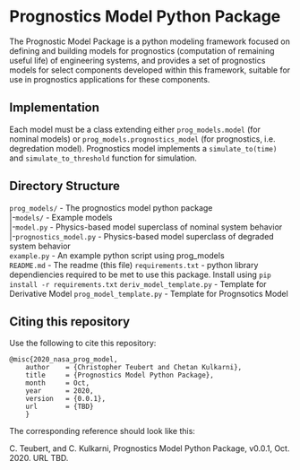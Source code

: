 # Prognostics Model Python Package

The Prognostic Model Package is a python modeling framework focused on defining and building models for prognostics (computation of remaining useful life) of engineering systems, and provides a set of prognostics models for select components developed within this framework, suitable for use in prognostics applications for these components.

## Implementation

Each model must be a class extending either `prog_models.model` (for nominal models) or `prog_models.prognostics_model` (for prognostics, i.e. degredation model). Prognostics model implements a `simulate_to(time)` and `simulate_to_threshold` function for simulation.

## Directory Structure 

`prog_models/` - The prognostics model python package <br>
 |-`models/` - Example models <br>
 |-`model.py` - Physics-based model superclass of nominal system behavior <br>
 |-`prognostics_model.py` - Physics-based model superclass of degraded system behavior <br>
`example.py` - An example python script using prog_models <br>
`README.md` - The readme (this file)
`requirements.txt` - python library dependiencies required to be met to use this package. Install using `pip install -r requirements.txt`
`deriv_model_template.py` - Template for Derivative Model
`prog_model_template.py` - Template for Prognsotics Model

## Citing this repository
Use the following to cite this repository:

```
@misc{2020_nasa_prog_model,
    author    = {Christopher Teubert and Chetan Kulkarni},
    title     = {Prognostics Model Python Package},
    month     = Oct,
    year      = 2020,
    version   = {0.0.1},
    url       = {TBD}
    }
```

The corresponding reference should look like this:

C. Teubert, and C. Kulkarni, Prognostics Model Python Package, v0.0.1, Oct. 2020. URL TBD.